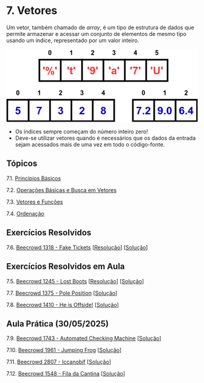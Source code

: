 # 7. Vetores

Um vetor, também chamado de *array*, é um tipo de estrutura de dados que permite armazenar e acessar um conjunto de elementos de mesmo tipo usando um índice, representado por um valor inteiro.

![Representação gráfica de um array](images/arrays.png)

- Os índices sempre começam do número inteiro zero!
- Deve-se utilizar vetores quando é necessários que os dados da entrada sejam acessados mais de uma vez em todo o código-fonte.

## Tópicos

7.1. [Princípios Básicos](definicao.md)

7.2. [Operações Básicas e Busca em Vetores](operacoes.md)

7.3. [Vetores e Funções](funcoes.md)

7.4. [Ordenação](ordenacao.md)

## Exercícios Resolvidos

7.6. [Beecrowd 1318 - Fake Tickets](https://judge.beecrowd.com/pt/problems/view/1318) [[Resolução](upsolving/beecrowd_1318.md)] [[Solução](upsolving/beecrowd_1318.c)]

## Exercícios Resolvidos em Aula

7.5. [Beecrowd 1245 - Lost Boots](https://judge.beecrowd.com/pt/problems/view/1245) [[Resolução](upsolving/beecrowd_1245.md)] [[Solução](upsolving/beecrowd_1245.c)]

7.7. [Beecrowd 1375 - Pole Position](https://judge.beecrowd.com/pt/problems/view/1375) [[Solução](upsolving/beecrowd_1375.c)]

7.8. [Beecrowd 1410 - He is Offside!](https://judge.beecrowd.com/pt/problems/view/1410) [[Solução](upsolving/beecrowd_1410.c)]


## Aula Prática (30/05/2025)

7.9. [Beecrowd 1743 - Automated Checking Machine](https://judge.beecrowd.com/pt/problems/view/1743) [[Solução](upsolving/beecrowd_1743.c)]

7.10. [Beecrowd 1961 - Jumping Frog](https://judge.beecrowd.com/pt/problems/view/1961) [[Solução](upsolving/beecrowd_1961.c)]

7.11. [Beecrowd 2807 - Iccanobif](https://judge.beecrowd.com/pt/problems/view/2807) [[Solução](upsolving/beecrowd_2807.c)]

7.12. [Beecrowd 1548 - Fila da Cantina](https://judge.beecrowd.com/pt/problems/view/1548) [[Solução](upsolving/beecrowd_1548.c)]


